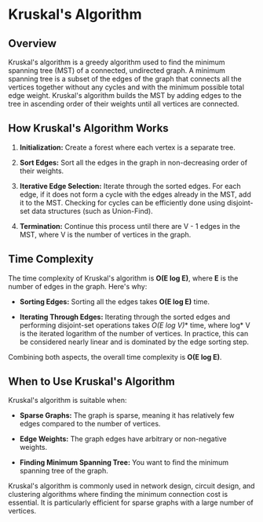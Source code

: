 # Kruskal's Algorithm

## Overview

Kruskal's algorithm is a greedy algorithm used to find the minimum spanning tree (MST) of a connected, undirected graph. A minimum spanning tree is a subset of the edges of the graph that connects all the vertices together without any cycles and with the minimum possible total edge weight. Kruskal's algorithm builds the MST by adding edges to the tree in ascending order of their weights until all vertices are connected.

## How Kruskal's Algorithm Works

1. **Initialization:** Create a forest where each vertex is a separate tree.

2. **Sort Edges:** Sort all the edges in the graph in non-decreasing order of their weights.

3. **Iterative Edge Selection:** Iterate through the sorted edges. For each edge, if it does not form a cycle with the edges already in the MST, add it to the MST. Checking for cycles can be efficiently done using disjoint-set data structures (such as Union-Find).

4. **Termination:** Continue this process until there are V - 1 edges in the MST, where V is the number of vertices in the graph.

## Time Complexity

The time complexity of Kruskal's algorithm is **O(E log E)**, where **E** is the number of edges in the graph. Here's why:

- **Sorting Edges:** Sorting all the edges takes **O(E log E)** time.

- **Iterating Through Edges:** Iterating through the sorted edges and performing disjoint-set operations takes **O(E log* V)** time, where log* V is the iterated logarithm of the number of vertices. In practice, this can be considered nearly linear and is dominated by the edge sorting step.

Combining both aspects, the overall time complexity is **O(E log E)**.

## When to Use Kruskal's Algorithm

Kruskal's algorithm is suitable when:

- **Sparse Graphs:** The graph is sparse, meaning it has relatively few edges compared to the number of vertices.

- **Edge Weights:** The graph edges have arbitrary or non-negative weights.

- **Finding Minimum Spanning Tree:** You want to find the minimum spanning tree of the graph.

Kruskal's algorithm is commonly used in network design, circuit design, and clustering algorithms where finding the minimum connection cost is essential. It is particularly efficient for sparse graphs with a large number of vertices.
